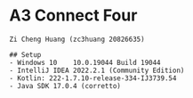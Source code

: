    # A3 Connect Four
    Zi Cheng Huang (zc3huang 20826635)
 
    ## Setup
    - Windows 10    10.0.19044 Build 19044
    - IntelliJ IDEA 2022.2.1 (Community Edition)
    - Kotlin: 222-1.7.10-release-334-IJ3739.54
    - Java SDK 17.0.4 (corretto)